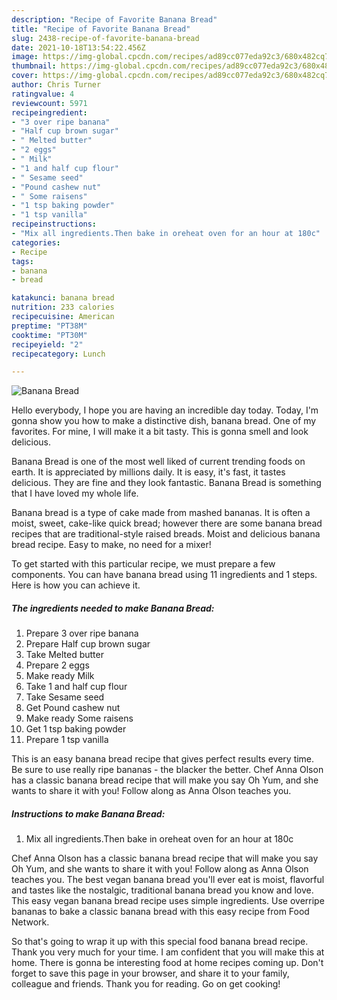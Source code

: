 ```yaml
---
description: "Recipe of Favorite Banana Bread"
title: "Recipe of Favorite Banana Bread"
slug: 2438-recipe-of-favorite-banana-bread
date: 2021-10-18T13:54:22.456Z
image: https://img-global.cpcdn.com/recipes/ad89cc077eda92c3/680x482cq70/banana-bread-recipe-main-photo.jpg
thumbnail: https://img-global.cpcdn.com/recipes/ad89cc077eda92c3/680x482cq70/banana-bread-recipe-main-photo.jpg
cover: https://img-global.cpcdn.com/recipes/ad89cc077eda92c3/680x482cq70/banana-bread-recipe-main-photo.jpg
author: Chris Turner
ratingvalue: 4
reviewcount: 5971
recipeingredient:
- "3 over ripe banana"
- "Half cup brown sugar"
- " Melted butter"
- "2 eggs"
- " Milk"
- "1 and half cup flour"
- " Sesame seed"
- "Pound cashew nut"
- " Some raisens"
- "1 tsp baking powder"
- "1 tsp vanilla"
recipeinstructions:
- "Mix all ingredients.Then bake in oreheat oven for an hour at 180c"
categories:
- Recipe
tags:
- banana
- bread

katakunci: banana bread 
nutrition: 233 calories
recipecuisine: American
preptime: "PT38M"
cooktime: "PT30M"
recipeyield: "2"
recipecategory: Lunch

---
```



![Banana Bread](https://img-global.cpcdn.com/recipes/ad89cc077eda92c3/680x482cq70/banana-bread-recipe-main-photo.jpg)

Hello everybody, I hope you are having an incredible day today. Today, I'm gonna show you how to make a distinctive dish, banana bread. One of my favorites. For mine, I will make it a bit tasty. This is gonna smell and look delicious.

Banana Bread is one of the most well liked of current trending foods on earth. It is appreciated by millions daily. It is easy, it's fast, it tastes delicious. They are fine and they look fantastic. Banana Bread is something that I have loved my whole life.

Banana bread is a type of cake made from mashed bananas. It is often a moist, sweet, cake-like quick bread; however there are some banana bread recipes that are traditional-style raised breads. Moist and delicious banana bread recipe. Easy to make, no need for a mixer!


To get started with this particular recipe, we must prepare a few components. You can have banana bread using 11 ingredients and 1 steps. Here is how you can achieve it.

<!--inarticleads1-->

##### The ingredients needed to make Banana Bread:

1. Prepare 3 over ripe banana
1. Prepare Half cup brown sugar
1. Take  Melted butter
1. Prepare 2 eggs
1. Make ready  Milk
1. Take 1 and half cup flour
1. Take  Sesame seed
1. Get Pound cashew nut
1. Make ready  Some raisens
1. Get 1 tsp baking powder
1. Prepare 1 tsp vanilla


This is an easy banana bread recipe that gives perfect results every time. Be sure to use really ripe bananas - the blacker the better. Chef Anna Olson has a classic banana bread recipe that will make you say Oh Yum, and she wants to share it with you! Follow along as Anna Olson teaches you. 

<!--inarticleads2-->

##### Instructions to make Banana Bread:

1. Mix all ingredients.Then bake in oreheat oven for an hour at 180c


Chef Anna Olson has a classic banana bread recipe that will make you say Oh Yum, and she wants to share it with you! Follow along as Anna Olson teaches you. The best vegan banana bread you'll ever eat is moist, flavorful and tastes like the nostalgic, traditional banana bread you know and love. This easy vegan banana bread recipe uses simple ingredients. Use overripe bananas to bake a classic banana bread with this easy recipe from Food Network. 

So that's going to wrap it up with this special food banana bread recipe. Thank you very much for your time. I am confident that you will make this at home. There is gonna be interesting food at home recipes coming up. Don't forget to save this page in your browser, and share it to your family, colleague and friends. Thank you for reading. Go on get cooking!
